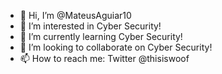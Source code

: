 - 👋 Hi, I’m @MateusAguiar10
- 👀 I’m interested in Cyber Security!
- 🌱 I’m currently learning Cyber Security!
- 💞️ I’m looking to collaborate on Cyber Security!
- 📫 How to reach me: Twitter @thisiswoof 

<!---
MateusAguiar10/MateusAguiar10 is a ✨ special ✨ repository because its `README.md` (this file) appears on your GitHub profile.
You can click the Preview link to take a look at your changes.
--->
